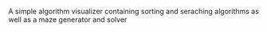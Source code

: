 A simple algorithm visualizer containing sorting and seraching algorithms as well as a maze generator and solver
